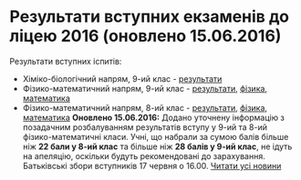 
# Результати вступних екзаменів до ліцею 2016 (оновлено 15.06.2016)
Результати вступних іспитів:
- Хіміко-біологічний напрям, 9-ий клас - [результати](/files/результати-вступних-екзаменів-до-ліцею-2016/результати-9-хб.pdf)
- Фізико-математичний напрям, 9-ий клас - [результати](/files/результати-вступних-екзаменів-до-ліцею-2016/результати-9-фм.pdf), [фізика](/files/результати-вступних-екзаменів-до-ліцею-2016/результати-фізика-9.pdf), [математика](/files/результати-вступних-екзаменів-до-ліцею-2016/результати-математика-9.pdf)
- Фізико-математичний напрям, 8-ий клас - [результати](/files/результати-вступних-екзаменів-до-ліцею-2016/результати-8-фм.pdf), [фізика](/files/результати-вступних-екзаменів-до-ліцею-2016/результати-фізика-8.pdf), [математика](/files/результати-вступних-екзаменів-до-ліцею-2016/результати-математика-8.pdf)
**Оновлено 15.06.2016:** Додано уточнену інформацію з позадачним розбалуванням результатів вступу у 9-ий та 8-ий фізико-математичні класи. Учні, що набрали за сумою балів більше ніж **22 бали у 8-ий клас** та більше ніж **28 балів у 9-ий клас**, не ідуть на апеляцію, оскільки будуть рекомендовані до зарахування.
Батьківські збори вступників 17 червня о 16.00.
[Читати усі новини](/news)
       